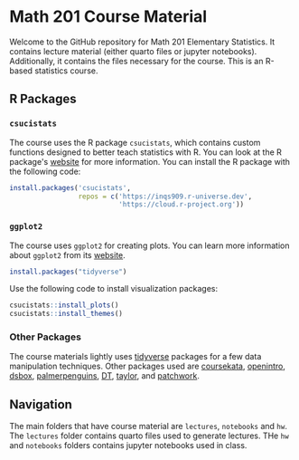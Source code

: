# Math 201 Course Material

Welcome to the GitHub repository for Math 201 Elementary Statistics. It contains lecture material (either quarto files or jupyter notebooks).
Additionally, it contains the files necessary for the course. This is an R-based statistics course.


## R Packages

### `csucistats`

The course uses the R package `csucistats`, which contains custom functions designed to better teach statistics with R. You can look at the R package's [website](https://www.inqs.info/csucistats/) for more information. You can install the R package with the following code:

```r
install.packages('csucistats', 
                 repos = c('https://inqs909.r-universe.dev', 
                           'https://cloud.r-project.org'))
```

### `ggplot2`

The course uses `ggplot2` for creating plots. You can learn more information about `ggplot2` from its [website](https://ggplot2.tidyverse.org/).

```r
install.packages("tidyverse")
```

Use the following code to install visualization packages:

```r
csucistats::install_plots()
csucistats::install_themes()
```


### Other Packages

The course materials lightly uses [tidyverse](https://www.tidyverse.org/) packages for a few data manipulation techniques. Other packages used are [coursekata](https://github.com/coursekata/coursekata-r), [openintro](https://github.com/OpenIntroStat/openintro), [dsbox](https://github.com/tidyverse/dsbox), [palmerpenguins](https://allisonhorst.github.io/palmerpenguins/), [DT](https://rstudio.github.io/DT/), [taylor](https://taylor.wjakethompson.com/), and [patchwork](https://patchwork.data-imaginist.com/articles/patchwork.html).

## Navigation

The main folders that have course material are `lectures`, `notebooks` and `hw`. The `lectures` folder contains quarto files used to generate lectures. THe `hw` and `notebooks` folders contains jupyter notebooks used in class. 